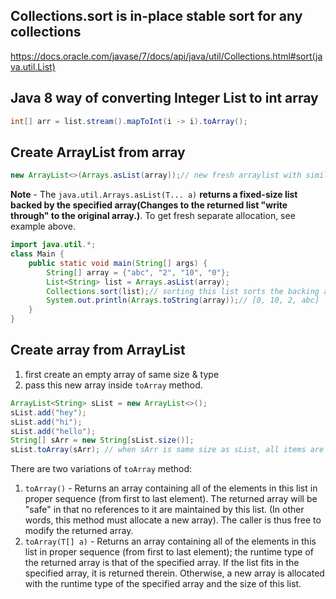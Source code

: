
## Collections.sort is in-place stable sort for any collections

https://docs.oracle.com/javase/7/docs/api/java/util/Collections.html#sort(java.util.List)

## Java 8 way of converting Integer List to int array

```java
int[] arr = list.stream().mapToInt(i -> i).toArray();
```

## Create ArrayList from array

```java
new ArrayList<>(Arrays.asList(array));// new fresh arraylist with similar contents as array, does not modify the original array
```

**Note** - The `java.util.Arrays.asList(T... a)` **returns a fixed-size list backed by the specified array(Changes to the returned list "write through" to the original array.)**. To get fresh separate allocation, see example above. 

```java
import java.util.*;
class Main {
	public static void main(String[] args) {
		String[] array = {"abc", "2", "10", "0"};
		List<String> list = Arrays.asList(array);
		Collections.sort(list);// sorting this list sorts the backing array
		System.out.println(Arrays.toString(array));// [0, 10, 2, abc]
	}
}
```

## Create array from ArrayList

1. first create an empty array of same size & type
2. pass this new array inside `toArray` method.

```java
ArrayList<String> sList = new ArrayList<>();
sList.add("hey");
sList.add("hi");
sList.add("hello");
String[] sArr = new String[sList.size()];
sList.toArray(sArr); // when sArr is same size as sList, all items are copied over to sAr, the passed arr is also used for type inference
```

There are two variations of `toArray` method:
1. `toArray()` - Returns an array containing all of the elements in this list in proper sequence (from first to last element). The returned array will be "safe" in that no references to it are maintained by this list. (In other words, this method must allocate a new array). The caller is thus free to modify the returned array.
2. `toArray(T[] a)` - Returns an array containing all of the elements in this list in proper sequence (from first to last element); the runtime type of the returned array is that of the specified array. If the list fits in the specified array, it is returned therein. Otherwise, a new array is allocated with the runtime type of the specified array and the size of this list.



